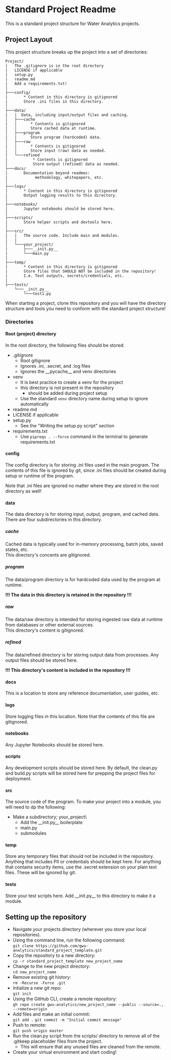 # Standard Project Readme
This is a standard project structure for Water Analytics projects.

## Project Layout
This project structure breaks up the project into a set of directories:

```
Project/
|   The .gitignore is in the root directory
|   LICENSE if applicable
|   setup.py
|   readme.md
|   Add a requirements.txt!
│
├───config/
|       * Content in this directory is gitignored
|       Store .ini files in this directory.
│
├───data/
|   |  Data, including input/output files and caching.
│   ├───cache
|   |      * Contents is gitignored
│   │      Store cached data at runtime.      
│   ├───program
|   |      Store program (hardcoded) data.  
│   ├───raw
|   |      * Contents is gitignored
│   │      Store input (raw) data as needed.       
│   └───refined
|           * Contents is gitignored
│           Store output (refined) data as needed.
├───docs/
|       Documentation beyond readmes:
|            methodology, whitepapers, etc.
│
├───logs/
|       * Content in this directory is gitignored
|       Output logging results to this directory.
│
├───notebooks/
|       Jupyter notebooks should be stored here.
│
├───scripts/
|       Store helper scripts and devtools here.
│
├───src/
|   |   The source code. Include main and modules.
│   |
│   └───your_project/
|       ├───__init.py__
|       └───main.py   
|
├───temp/
|       * Content in this directory is gitignored
|       Store files that SHOULD NOT be included in the repository!
|       I.e. Test outputs, secrets/credentials, etc.
│
├───tests/
    └───__init.py__
        └───test1.py
```
When starting a project, clone this repository and you will have the directory structure and tools you need to conform with the standard project structure!

### Directories
#### Root (project) directory
In the root directory, the following files should be stored:
- .gitignore
    - Root gitignore
    - Ignores .ini, .secret, and .log files
    - Ignores the \_\_pycache\_\_ and venv directories
- venv
    - It is best practice to create a venv for the project
    - this directory is not present in the repository
        - should be added during project setup
    - Use the standard `venv` directory name during setup to ignore automatically
- readme.md
- LICENSE if applicable
- setup.py
    - See the "Writing the setup.py script" section
- requirements.txt
    - Use `pipreqs . --force` command in the terminal to generate requirements.txt
#### config
The config directory is for storing .ini files used in the main program.
The contents of this file is ignored by git, since .ini files should be created during setup or runtime of the program.
  
Note that .ini files are ignored no matter where they are stored in the root directory as well!
#### data
The data directory is for storing input, output, program, and cached data. There are four subdirectories in this directory.
##### cache
Cached data is typically used for in-memory processing, batch jobs, saved states, etc.  
This directory's concents are gitignored.
##### program
The data/program directory is for hardcoded data used by the program at runtime.  

**!!! The data in this directory is retained in the repository !!!**
##### raw
The data/raw directory is intended for storing ingested raw data at runtime from databases or other external sources.  
This directory's content is gitignored.
##### refined
The data/refined directory is for storing output data from processes. 
Any output files should be stored here.  

**!!! This directory's content is included in the repository !!!**
#### docs
This is a location to store any reference documentation, user guides, etc.
#### logs
Store logging files in this location. 
Note that the contents of this file are gitignored.
#### notebooks
Any Jupyter Notebooks should be stored here.
#### scripts
Any development scripts should be stored here. 
By default, the clean.py and build.py scripts will be stored here for prepping the project files for deployment.
#### src
The source code of the program. To make your project into a module, you will need to dp the following:
-  Make a subdirectory; your_project\
    - Add the \_\_init.py\_\_ boilerplate
    - main.py
    - submodules
#### temp
Store any temporary files that should not be included in the repository.
Anything that includes PII or credentials should be kept here.
For anything that contains security items, use the .secret extension on your plain text files. These will be ignored by git.
#### tests
Store your test scripts here.
Add \_\_init.py\_\_ to this directory to make it a module.

## Setting up the repository
- Navigate your projects directory (wherever you store your local repositories).
- Using the command line, run the following command:  
`git clone https://github.com/gwu-analytics/standard_project_template.git`
- Copy the repository to a new directory:  
`cp -r standard_project_template new_project_name` 
- Change to the new project directory:  
`cd new_project_name`
- Remove existing git history:  
`rm -Recurse -Force .git`
- Intialize a new git repo:  
`git init`
- Using the GitHub CLI, create a remote repository:  
`gh repo create gwu-analytics/new_project_name --public --source=., --remote=origin`
- Add files and make an initial commit:  
`git add .`
`git commit -m "Initial commit message"`
- Push to remote:  
`git push origin master`
- Run the clean.py script from the scripts/ directory to remove all of the .gitkeep placeholder files from the project.
    - This will ensure that any unused files are cleaned from the remote.
- Create your virtual environment and start coding!
